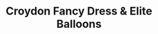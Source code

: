 ---
title: "Croydon Fancy Dress & Elite Balloons"
url: /coulsdon/croydon-fancy-dress-and-elite-balloons/
shop: shop
---